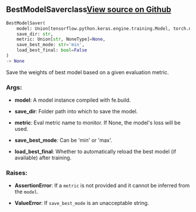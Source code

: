 ## BestModelSaver<span class="tag">class</span><a class="sourcelink" href=https://github.com/fastestimator/fastestimator/blob/r1.1/fastestimator/trace/io/best_model_saver.py/#L29-L92>View source on Github</a>
```python
BestModelSaver(
	model: Union[tensorflow.python.keras.engine.training.Model, torch.nn.modules.module.Module],
	save_dir: str,
	metric: Union[str, NoneType]=None,
	save_best_mode: str='min',
	load_best_final: bool=False
)
-> None
```
Save the weights of best model based on a given evaluation metric.


<h3>Args:</h3>


* **model**: A model instance compiled with fe.build.

* **save_dir**: Folder path into which to save the model.

* **metric**: Eval metric name to monitor. If None, the model's loss will be used.

* **save_best_mode**: Can be 'min' or 'max'.

* **load_best_final**: Whether to automatically reload the best model (if available) after training. 

<h3>Raises:</h3>


* **AssertionError**: If a `metric` is not provided and it cannot be inferred from the `model`.

* **ValueError**: If `save_best_mode` is an unacceptable string.

